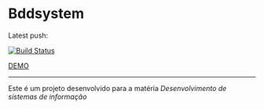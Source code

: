 # Bddsystem
Latest push: 

[![Build Status](https://travis-ci.org/eduardocompiani/bdd-system.svg?branch=master)](https://travis-ci.org/eduardocompiani/bdd-system)

[DEMO](https://bdd.diretoemproducao.com.br)

----

Este é um projeto desenvolvido para a matéria *Desenvolvimento de sistemas de informação*
